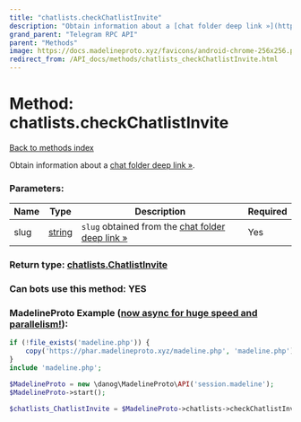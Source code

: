 ```yaml
---
title: "chatlists.checkChatlistInvite"
description: "Obtain information about a [chat folder deep link »](https://core.telegram.org/api/links#chat-folder-links)."
grand_parent: "Telegram RPC API"
parent: "Methods"
image: https://docs.madelineproto.xyz/favicons/android-chrome-256x256.png
redirect_from: /API_docs/methods/chatlists_checkChatlistInvite.html
---
```

# Method: chatlists.checkChatlistInvite
[Back to methods index](index.html)



Obtain information about a [chat folder deep link »](https://core.telegram.org/api/links#chat-folder-links).

### Parameters:

| Name     |    Type       | Description | Required |
|----------|---------------|-------------|----------|
|slug|[string](/API_docs/types/string.html) | `slug` obtained from the [chat folder deep link »](https://core.telegram.org/api/links#chat-folder-links) | Yes|


### Return type: [chatlists.ChatlistInvite](/API_docs/types/chatlists.ChatlistInvite.html)

### Can bots use this method: **YES**


### MadelineProto Example ([now async for huge speed and parallelism!](https://docs.madelineproto.xyz/docs/ASYNC.html)):


```php
if (!file_exists('madeline.php')) {
    copy('https://phar.madelineproto.xyz/madeline.php', 'madeline.php');
}
include 'madeline.php';

$MadelineProto = new \danog\MadelineProto\API('session.madeline');
$MadelineProto->start();

$chatlists_ChatlistInvite = $MadelineProto->chatlists->checkChatlistInvite(slug: 'string', );
```

